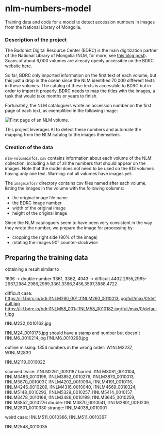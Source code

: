 # nlm-numbers-model

Training data and code for a model to detect accession numbers in images from the National Library of Mongolia.

### Description of the project

The Buddhist Digital Resource Center (BDRC) is the main digitization partner of the National Library of Mongolia (NLM, for more, see [this blog post](https://www.bdrc.io/blog/2020/12/17/tibetan-treasures-from-the-national-library-of-mongolia/)). Scans of about 6,000 volumes are already openly accessible on the BDRC website [here](https://library.bdrc.io/show/bdr:PR1NLM00).

So far, BDRC only imported information on the first text of each volume, but this just a drop in the ocean since the NLM identified 70,000 different texts in these volumes. The catalog of these texts is accessible to BDRC but in order to import it properly, BDRC needs to map the titles with the images, a task that would take months or years to finish.

Fortunately, the NLM cataloguers wrote an accession number on the first page of each text, as exemplified in the following image:

![First page of an NLM volume](https://iiif.bdrc.io/bdr:I1NLM2739_001::I1NLM2739_0010001.jpg/full/max/0/default.jpg).

This project leverages AI to detect these numbers and automate the mapping from the NLM catalog to the images themselves.

### Creation of the data

`nlm-volumeinfos.csv` contains information about each volume of the NLM collection, including a list of all the numbers that should appear on the images. Note that the model does not need to be used on the 613 volumes having only one text. Warning: not all volumes have images yet.

The `imageinfos/` directory contains csv files named after each volume, listing the images in the volume with the following columns:
- the original image file name
- the BDRC image number
- width of the original image
- height of the original image

Since the NLM cataloguers seem to have been very consistent in the way they wrote the number, we prepare the image for processing by:
- cropping the right side (80% of the image)
- rotating the images 90° counter-clockwise

## Preparing the training data



obtaining a result similar to

1636 -> double number
3361, 3362, 4043 -> difficult
4402
2955,2965-2967,2984,2986,2989,3361,3366,3456,3597,3988,4722

difficult case: https://iiif.bdrc.io/bdr:I1NLM260_001::I1NLM260_0010013.jpg/full/max/0/default.jpg
https://iiif.bdrc.io/bdr:I1NLM58_001::I1NLM58_0010182.jpg/full/max/0/default.jpg

I1NLM232_0010162.jpg

I1NLM24_0010173.jpg should have a stamp and number but doesn't
I1NLM6_0010214.jpg
I1NLM6_0010298.jpg

outline missing: 1354
numbers in the wrong order: W1NLM2237, W1NLM2830

I1NLM2119_0010022

scanned twice: I1NLM2261_0010187
barred: I1NLM3081_0010104, I1NLM3486_0010199, I1NLM3852_0010276, I1NLM3870_0010013, I1NLM3870_0010037, I1NLM4202_0010064, I1NLM4191_0010116, I1NLM4246_0010209, I1NLM4316_0010040, I1NLM4669_0010324, I1NLM5148_0010293, I1NLM5329_0010257, I1NLM5414_0010157, I1NLM3478_0010169, I1NLM3486_0010199, I1NLM3645_0010259, I1NLM3852_0010276
double: I1NLM3870_0010041, I1NLM2801_0010239, I1NLM2801_0010330
strange: I1NLM4038_0010001

weird case: I1NLM511_0010366, I1NLM511_0010367

I1NLM2548_0010035